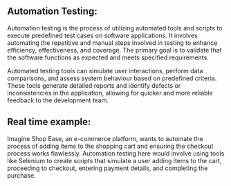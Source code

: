 ﻿## Automation Testing: ##

Automation testing is the process of utilizing automated tools and scripts to execute predefined test cases on software applications. It involves automating the repetitive and manual steps involved in testing to enhance efficiency, effectiveness, and coverage. The primary goal is to validate that the software functions as expected and meets specified requirements.

Automated testing tools can simulate user interactions, perform data comparisons, and assess system behaviour based on predefined criteria. These tools generate detailed reports and identify defects or inconsistencies in the application, allowing for quicker and more reliable feedback to the development team.

## Real time example: ##

Imagine Shop Ease, an e-commerce platform, wants to automate the process of adding items to the shopping cart and ensuring the checkout process works flawlessly. Automation testing here would involve using tools like Selenium to create scripts that simulate a user adding items to the cart, proceeding to checkout, entering payment details, and completing the purchase.
